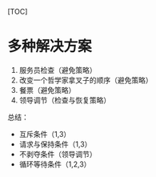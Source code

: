 [TOC]

# 多种解决方案
1. 服务员检查（避免策略）
2. 改变一个哲学家拿叉子的顺序（避免策略）
3. 餐票（避免策略）
4. 领导调节（检查与恢复策略）

总结：
+ 互斥条件（1,3）
+ 请求与保持条件（1,3）
+ 不剥夺条件（领导调节）
+ 循环等待条件（1,2,3）